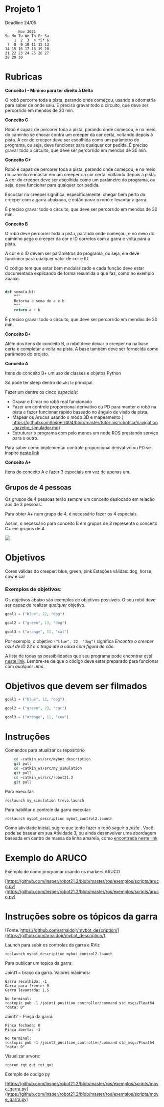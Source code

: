 
# Projeto 1

Deadline 24/05


```
      Nov 2021        
Su Mo Tu We Th Fr Sa  
    1  2  3  4 *5* 6  
 7  8  9 10 11 12 13  
14 15 16 17 18 19 20  
21 22 23 24 25 26 27  
28 29 30

```


# Rubricas


**Conceito I - Mínimo para ter direito à Delta**

O robô percorre toda a pista, parando onde começou, usando
a odometria para saber de onde saiu. É preciso gravar todo o circuito,  que deve ser percorrido em mendos de 30 min.



**Conceito C**

Robô é capaz de percorer toda a pista, parando onde começou, e no meio do caminho se chocar contra um creeper da cor certa, voltando depois à pista. A cor do creeper deve ser escolhida como um parâmetro do programa, ou seja, deve funcionar para qualquer cor pedida. É preciso gravar todo o circuito, que deve ser percorrido em mendos de 30 min.


**Conceito C+**

Robô é capaz de percorer toda a pista, parando onde começou, e no meio do caminho encostar em um creeper da cor certa, voltando depois à pista. A cor do creeper deve ser escolhida como um parâmetro do programa, ou seja, deve funcionar para qualquer cor pedida. 

Encostar no creeper significa, especificamente: chegar bem perto do creeper com a garra abaixada, e então parar o robô e levantar a garra.

É preciso gravar todo o circuito, que deve ser percorrido em mendos de 30 min.


**Conceito B** 

O robô deve percorrer toda a pista, parando onde começou, e no meio do caminho pega o creeper da cor e ID corretos com a garra e volta para a pista. 

A cor e o ID devem ser parâmetros do programa, ou seja, ele deve funcionar para qualquer valor de cor e ID. 

O código tem que estar bem modularizado e cada função deve estar documentada explicando de forma resumida o que faz, como no exemplo abaixo:

```python

def soma(a,b):
	“””
	Retorna a soma de a e b
	”””
  	return a + b
```

É preciso gravar todo o circuito, que deve ser percorrido em mendos de 30 min.

**Conceito B+** 

Além dos itens do conceito B, o robô deve deixar o creeper na na base certa e completar a volta na pista.
A base também deve ser fornecida como parâmetro do projeto. 


**Conceito A**

Itens do conceito B+ um uso de classes e objetos Python    

Só pode ter sleep dentro do `while` principal. 

Fazer um dentre os cinco *especiais*:
* Gravar e filmar no robô real funcionado
* Fazer um controle proporcional derivativo ou PD para manter o robô na pista e fazer funcionar rápido baseado no ângulo de visão da pista.
* Mapear os Arucos usando o modo 3D e mapeamento ( https://github.com/Insper/404/blob/master/tutoriais/robotica/navigation_gazebo_simulador.md)
* Estruturar o programa com pelo menos um node ROS prestando serviço para o outro.

Para saber como implementar controle proporcional derivativo ou PD se inspire [neste link](https://www.a1k0n.net/2018/11/13/fast-line-following.html)


**Conceito A+**

Itens do conceito A e fazer 3 especiais em vez de apenas um.


## Grupos de 4 pessoas 

Os grupos de 4 pessoas terão sempre um conceito deslocado em relacão aos de 3 pessoas.

Para obter A+ num grupo de 4, é necessário  fazer os 4 especiais.

Assim, o necessário para conceito B em grupos de 3 representa o conceito C+ em grupos de 4.


<img src="./pista virtual.png">


# Objetivos 

Cores válidas do creeper: blue, green, pink Estações válidas: dog, horse, cow e car



### Exemplos de objetivos: 

Os objetivos abaixo são exemplos de objetivos possíveis.  O seu robô deve ser capaz de realizar *qualquer* objetivo. 


```python
goal1 = ("blue", 22, "dog")

goal2 = ("green", 13, "dog")

goal3 = ("orange", 11, "cat")
```


Por exemplo, o objetivo `("blue", 22, "dog")` significa *Encontre o creeper azul de ID 22 e o traga até a caixa com figura de cão*. 

A lista de todas as possibilidades que seu programa pode encontrar [está neste link](./todas_possibilidades.md). Lembre-se de que o código deve estar preparado para funcionar com *qualquer uma*. 


# Objetivos que devem ser filmados 

```python
goal1 = ("blue", 12, "dog")

goal2 = ("green", 23, "car")

goal3 = ("orange", 11, "cow")
```


# Instruções

Comandos para atualizar os repositório
```bash
    cd ~catkin_ws/src/mybot_description
    git pull
    cd ~catkin_ws/src/my_simulation
    git pull
    cd ~catkin_ws/src/robot21.2
    git pull
```

Para executar:

	roslaunch my_simulation trevo.launch

Para habilitar o controle da garra executar:

	roslaunch mybot_description mybot_control2.launch 	


Como atividade inicial, sugiro que tente fazer o robô *seguir a pista* . Você pode se basear em sua Atividade 3, ou ainda desenvolver uma abordagem baseada em centro de massa da linha amarela, como [encontrada neste link](https://github.com/osrf/rosbook/blob/master/followbot/follower_color_filter.py)




# Exemplo do ARUCO 

Exemplo de como programar usando os markers ARUCO 

[https://github.com/Insper/robot21.2/blob/master/ros/exemplos/scripts/aruco.py](https://github.com/Insper/robot21.2/blob/master/ros/exemplos/scripts/aruco.py)

# Instruções sobre os tópicos da garra 

[Fonte: https://github.com/arnaldojr/mybot_description/](https://github.com/arnaldojr/mybot_description/)

Launch para subir os controles da garra e RViz

    roslaunch mybot_description mybot_control2.launch 

Para publicar um topico da garra:

Joint1 = braço da garra. Valores máximos:

    Garra recolhida: -1
    Garra para frente: 0
    Garra levantada: 1.5
    
    No terminal:
    rostopic pub -1 /joint1_position_controller/command std_msgs/Float64 "data: 0"
    
Joint2 = Pinça da garra.

    Pinça fechada: 0
    Pinça aberta: -1
    
    No terminal:
    rostopic pub -1 /joint2_position_controller/command std_msgs/Float64 "data: 0"
    
Visualizar arvore:

    rosrun rqt_gui rqt_gui 
    
Exemplo de codigo py

[https://github.com/Insper/robot21.2/blob/master/ros/exemplos/scripts/move_garra.py](https://github.com/Insper/robot21.2/blob/master/ros/exemplos/scripts/move_garra.py)


